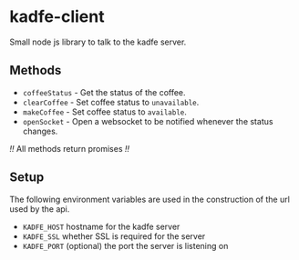 # kadfe-client
Small node js library to talk to the kadfe server.

## Methods
+ `coffeeStatus` - Get the status of the coffee.
+ `clearCoffee` - Set coffee status to `unavailable`.
+ `makeCoffee` - Set coffee status to `available`.
+ `openSocket` - Open a websocket to be notified whenever the status changes.

*!!* All methods return promises *!!*

## Setup
The following environment variables are used in the construction
of the url used by the api.
+ `KADFE_HOST` hostname for the kadfe server
+ `KADFE_SSL` whether SSL is required for the server
+ `KADFE_PORT` (optional) the port the server is listening on

